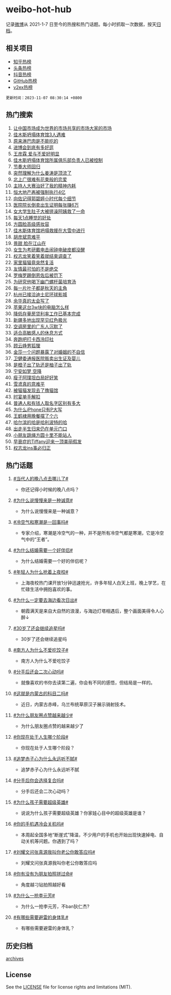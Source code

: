 # weibo-hot-hub

记录[微博](https://www.weibo.com)从 2021-1-7 日至今的热搜和热门话题。每小时抓取一次数据，按天[归档](archives)。

## 相关项目

- [知乎热榜](https://github.com/lonnyzhang423/zhihu-hot-hub)
- [头条热榜](https://github.com/lonnyzhang423/toutiao-hot-hub)
- [抖音热榜](https://github.com/lonnyzhang423/douyin-hot-hub)
- [GitHub热榜](https://github.com/lonnyzhang423/github-hot-hub)
- [v2ex热榜](https://github.com/lonnyzhang423/v2ex-hot-hub)


`更新时间：2023-11-07 08:30:14 +0800`

## 热门搜索

1. [让中国市场成为世界的市场共享的市场大家的市场](https://m.weibo.cn/search?containerid=100103type%3D1%26t%3D10%26q%3D%23%E8%AE%A9%E4%B8%AD%E5%9B%BD%E5%B8%82%E5%9C%BA%E6%88%90%E4%B8%BA%E4%B8%96%E7%95%8C%E7%9A%84%E5%B8%82%E5%9C%BA%E5%85%B1%E4%BA%AB%E7%9A%84%E5%B8%82%E5%9C%BA%E5%A4%A7%E5%AE%B6%E7%9A%84%E5%B8%82%E5%9C%BA%23&stream_entry_id=51&isnewpage=1&extparam=seat%3D1%26pos%3D0%26q%3D%2523%25E8%25AE%25A9%25E4%25B8%25AD%25E5%259B%25BD%25E5%25B8%2582%25E5%259C%25BA%25E6%2588%2590%25E4%25B8%25BA%25E4%25B8%2596%25E7%2595%258C%25E7%259A%2584%25E5%25B8%2582%25E5%259C%25BA%25E5%2585%25B1%25E4%25BA%25AB%25E7%259A%2584%25E5%25B8%2582%25E5%259C%25BA%25E5%25A4%25A7%25E5%25AE%25B6%25E7%259A%2584%25E5%25B8%2582%25E5%259C%25BA%2523%26dgr%3D0%26cate%3D10103%26c_type%3D51%26stream_entry_id%3D51%26filter_type%3Drealtimehot%26display_time%3D1699317013%26pre_seqid%3D16993170131030711631)
1. [佳木斯坍塌体育馆3人遇难](https://m.weibo.cn/search?containerid=100103type%3D1%26t%3D10%26q%3D%23%E4%BD%B3%E6%9C%A8%E6%96%AF%E5%9D%8D%E5%A1%8C%E4%BD%93%E8%82%B2%E9%A6%863%E4%BA%BA%E9%81%87%E9%9A%BE%23&stream_entry_id=31&isnewpage=1&extparam=seat%3D1%26pos%3D0%26lcate%3D5001%26realpos%3D1%26flag%3D1%26c_type%3D31%26q%3D%2523%25E4%25BD%25B3%25E6%259C%25A8%25E6%2596%25AF%25E5%259D%258D%25E5%25A1%258C%25E4%25BD%2593%25E8%2582%25B2%25E9%25A6%25863%25E4%25BA%25BA%25E9%2581%2587%25E9%259A%25BE%2523%26dgr%3D0%26filter_type%3Drealtimehot%26cate%3D5001%26stream_entry_id%3D31%26band_rank%3D1%26display_time%3D1699317013%26pre_seqid%3D16993170131030711631)
1. [原来淋巴肉是不能吃的](https://m.weibo.cn/search?containerid=100103type%3D1%26t%3D10%26q%3D%23%E5%8E%9F%E6%9D%A5%E6%B7%8B%E5%B7%B4%E8%82%89%E6%98%AF%E4%B8%8D%E8%83%BD%E5%90%83%E7%9A%84%23&stream_entry_id=31&isnewpage=1&extparam=seat%3D1%26pos%3D1%26lcate%3D5001%26realpos%3D2%26flag%3D1%26c_type%3D31%26q%3D%2523%25E5%258E%259F%25E6%259D%25A5%25E6%25B7%258B%25E5%25B7%25B4%25E8%2582%2589%25E6%2598%25AF%25E4%25B8%258D%25E8%2583%25BD%25E5%2590%2583%25E7%259A%2584%2523%26dgr%3D0%26filter_type%3Drealtimehot%26cate%3D5001%26stream_entry_id%3D31%26band_rank%3D2%26display_time%3D1699317013%26pre_seqid%3D16993170131030711631)
1. [进博会到底有多好逛](https://m.weibo.cn/search?containerid=100103type%3D1%26t%3D10%26q%3D%23%E8%BF%9B%E5%8D%9A%E4%BC%9A%E5%88%B0%E5%BA%95%E6%9C%89%E5%A4%9A%E5%A5%BD%E9%80%9B%23&stream_entry_id=31&isnewpage=1&extparam=seat%3D1%26pos%3D2%26lcate%3D5001%26realpos%3D3%26flag%3D0%26c_type%3D31%26q%3D%2523%25E8%25BF%259B%25E5%258D%259A%25E4%25BC%259A%25E5%2588%25B0%25E5%25BA%2595%25E6%259C%2589%25E5%25A4%259A%25E5%25A5%25BD%25E9%2580%259B%2523%26dgr%3D0%26filter_type%3Drealtimehot%26cate%3D5001%26stream_entry_id%3D31%26band_rank%3D3%26display_time%3D1699317013%26pre_seqid%3D16993170131030711631)
1. [王彦霖 爱与不爱好明显](https://m.weibo.cn/search?containerid=100103type%3D1%26t%3D10%26q%3D%E7%8E%8B%E5%BD%A6%E9%9C%96+%E7%88%B1%E4%B8%8E%E4%B8%8D%E7%88%B1%E5%A5%BD%E6%98%8E%E6%98%BE&stream_entry_id=31&isnewpage=1&extparam=seat%3D1%26pos%3D3%26lcate%3D5001%26realpos%3D4%26flag%3D1%26c_type%3D31%26q%3D%25E7%258E%258B%25E5%25BD%25A6%25E9%259C%2596%2520%25E7%2588%25B1%25E4%25B8%258E%25E4%25B8%258D%25E7%2588%25B1%25E5%25A5%25BD%25E6%2598%258E%25E6%2598%25BE%26dgr%3D0%26filter_type%3Drealtimehot%26cate%3D5001%26stream_entry_id%3D31%26band_rank%3D4%26display_time%3D1699317013%26pre_seqid%3D16993170131030711631)
1. [佳木斯坍塌体育馆所属俱乐部负责人已被控制](https://m.weibo.cn/search?containerid=100103type%3D1%26t%3D10%26q%3D%23%E4%BD%B3%E6%9C%A8%E6%96%AF%E5%9D%8D%E5%A1%8C%E4%BD%93%E8%82%B2%E9%A6%86%E6%89%80%E5%B1%9E%E4%BF%B1%E4%B9%90%E9%83%A8%E8%B4%9F%E8%B4%A3%E4%BA%BA%E5%B7%B2%E8%A2%AB%E6%8E%A7%E5%88%B6%23&stream_entry_id=31&isnewpage=1&extparam=seat%3D1%26pos%3D4%26lcate%3D5001%26realpos%3D5%26flag%3D1%26c_type%3D31%26q%3D%2523%25E4%25BD%25B3%25E6%259C%25A8%25E6%2596%25AF%25E5%259D%258D%25E5%25A1%258C%25E4%25BD%2593%25E8%2582%25B2%25E9%25A6%2586%25E6%2589%2580%25E5%25B1%259E%25E4%25BF%25B1%25E4%25B9%2590%25E9%2583%25A8%25E8%25B4%259F%25E8%25B4%25A3%25E4%25BA%25BA%25E5%25B7%25B2%25E8%25A2%25AB%25E6%258E%25A7%25E5%2588%25B6%2523%26dgr%3D0%26filter_type%3Drealtimehot%26cate%3D5001%26stream_entry_id%3D31%26band_rank%3D5%26display_time%3D1699317013%26pre_seqid%3D16993170131030711631)
1. [节奏大师回归](https://m.weibo.cn/search?containerid=100103type%3D1%26t%3D10%26q%3D%E8%8A%82%E5%A5%8F%E5%A4%A7%E5%B8%88%E5%9B%9E%E5%BD%92&stream_entry_id=31&isnewpage=1&extparam=seat%3D1%26pos%3D5%26lcate%3D5001%26realpos%3D6%26flag%3D1%26c_type%3D31%26q%3D%25E8%258A%2582%25E5%25A5%258F%25E5%25A4%25A7%25E5%25B8%2588%25E5%259B%259E%25E5%25BD%2592%26dgr%3D0%26filter_type%3Drealtimehot%26cate%3D5001%26stream_entry_id%3D31%26band_rank%3D6%26display_time%3D1699317013%26pre_seqid%3D16993170131030711631)
1. [突然理解为什么姜涛是顶流了](https://m.weibo.cn/search?containerid=100103type%3D1%26t%3D10%26q%3D%23%E7%AA%81%E7%84%B6%E7%90%86%E8%A7%A3%E4%B8%BA%E4%BB%80%E4%B9%88%E5%A7%9C%E6%B6%9B%E6%98%AF%E9%A1%B6%E6%B5%81%E4%BA%86%23&stream_entry_id=31&isnewpage=1&extparam=seat%3D1%26pos%3D6%26lcate%3D5001%26realpos%3D7%26flag%3D0%26c_type%3D31%26q%3D%2523%25E7%25AA%2581%25E7%2584%25B6%25E7%2590%2586%25E8%25A7%25A3%25E4%25B8%25BA%25E4%25BB%2580%25E4%25B9%2588%25E5%25A7%259C%25E6%25B6%259B%25E6%2598%25AF%25E9%25A1%25B6%25E6%25B5%2581%25E4%25BA%2586%2523%26dgr%3D0%26filter_type%3Drealtimehot%26cate%3D5001%26stream_entry_id%3D31%26band_rank%3D7%26display_time%3D1699317013%26pre_seqid%3D16993170131030711631)
1. [北上广很难有花束般的恋爱](https://m.weibo.cn/search?containerid=100103type%3D1%26t%3D10%26q%3D%E5%8C%97%E4%B8%8A%E5%B9%BF%E5%BE%88%E9%9A%BE%E6%9C%89%E8%8A%B1%E6%9D%9F%E8%88%AC%E7%9A%84%E6%81%8B%E7%88%B1&stream_entry_id=31&isnewpage=1&extparam=seat%3D1%26pos%3D7%26lcate%3D5001%26realpos%3D8%26flag%3D0%26c_type%3D31%26q%3D%25E5%258C%2597%25E4%25B8%258A%25E5%25B9%25BF%25E5%25BE%2588%25E9%259A%25BE%25E6%259C%2589%25E8%258A%25B1%25E6%259D%259F%25E8%2588%25AC%25E7%259A%2584%25E6%2581%258B%25E7%2588%25B1%26dgr%3D0%26filter_type%3Drealtimehot%26cate%3D5001%26stream_entry_id%3D31%26band_rank%3D8%26display_time%3D1699317013%26pre_seqid%3D16993170131030711631)
1. [主持人大赛治好了我的精神内耗](https://m.weibo.cn/search?containerid=100103type%3D1%26t%3D10%26q%3D%E4%B8%BB%E6%8C%81%E4%BA%BA%E5%A4%A7%E8%B5%9B%E6%B2%BB%E5%A5%BD%E4%BA%86%E6%88%91%E7%9A%84%E7%B2%BE%E7%A5%9E%E5%86%85%E8%80%97&stream_entry_id=31&isnewpage=1&extparam=seat%3D1%26pos%3D8%26lcate%3D5001%26realpos%3D9%26flag%3D0%26c_type%3D31%26q%3D%25E4%25B8%25BB%25E6%258C%2581%25E4%25BA%25BA%25E5%25A4%25A7%25E8%25B5%259B%25E6%25B2%25BB%25E5%25A5%25BD%25E4%25BA%2586%25E6%2588%2591%25E7%259A%2584%25E7%25B2%25BE%25E7%25A5%259E%25E5%2586%2585%25E8%2580%2597%26dgr%3D0%26filter_type%3Drealtimehot%26cate%3D5001%26stream_entry_id%3D31%26band_rank%3D9%26display_time%3D1699317013%26pre_seqid%3D16993170131030711631)
1. [恒大地产再被强制执行4亿](https://m.weibo.cn/search?containerid=100103type%3D1%26t%3D10%26q%3D%23%E6%81%92%E5%A4%A7%E5%9C%B0%E4%BA%A7%E5%86%8D%E8%A2%AB%E5%BC%BA%E5%88%B6%E6%89%A7%E8%A1%8C4%E4%BA%BF%23&stream_entry_id=31&isnewpage=1&extparam=seat%3D1%26pos%3D9%26lcate%3D5001%26realpos%3D10%26flag%3D1%26c_type%3D31%26q%3D%2523%25E6%2581%2592%25E5%25A4%25A7%25E5%259C%25B0%25E4%25BA%25A7%25E5%2586%258D%25E8%25A2%25AB%25E5%25BC%25BA%25E5%2588%25B6%25E6%2589%25A7%25E8%25A1%258C4%25E4%25BA%25BF%2523%26dgr%3D0%26filter_type%3Drealtimehot%26cate%3D5001%26stream_entry_id%3D31%26band_rank%3D10%26display_time%3D1699317013%26pre_seqid%3D16993170131030711631)
1. [向佐记得郭碧婷小时代每个细节](https://m.weibo.cn/search?containerid=100103type%3D1%26t%3D10%26q%3D%23%E5%90%91%E4%BD%90%E8%AE%B0%E5%BE%97%E9%83%AD%E7%A2%A7%E5%A9%B7%E5%B0%8F%E6%97%B6%E4%BB%A3%E6%AF%8F%E4%B8%AA%E7%BB%86%E8%8A%82%23&stream_entry_id=31&isnewpage=1&extparam=seat%3D1%26pos%3D10%26lcate%3D5001%26realpos%3D11%26flag%3D1%26c_type%3D31%26q%3D%2523%25E5%2590%2591%25E4%25BD%2590%25E8%25AE%25B0%25E5%25BE%2597%25E9%2583%25AD%25E7%25A2%25A7%25E5%25A9%25B7%25E5%25B0%258F%25E6%2597%25B6%25E4%25BB%25A3%25E6%25AF%258F%25E4%25B8%25AA%25E7%25BB%2586%25E8%258A%2582%2523%26dgr%3D0%26filter_type%3Drealtimehot%26cate%3D5001%26stream_entry_id%3D31%26band_rank%3D11%26display_time%3D1699317013%26pre_seqid%3D16993170131030711631)
1. [医院院长倒卖出生证明每张赚6万](https://m.weibo.cn/search?containerid=100103type%3D1%26t%3D10%26q%3D%23%E5%8C%BB%E9%99%A2%E9%99%A2%E9%95%BF%E5%80%92%E5%8D%96%E5%87%BA%E7%94%9F%E8%AF%81%E6%98%8E%E6%AF%8F%E5%BC%A0%E8%B5%9A6%E4%B8%87%23&stream_entry_id=31&isnewpage=1&extparam=seat%3D1%26pos%3D11%26lcate%3D5001%26realpos%3D12%26flag%3D0%26c_type%3D31%26q%3D%2523%25E5%258C%25BB%25E9%2599%25A2%25E9%2599%25A2%25E9%2595%25BF%25E5%2580%2592%25E5%258D%2596%25E5%2587%25BA%25E7%2594%259F%25E8%25AF%2581%25E6%2598%258E%25E6%25AF%258F%25E5%25BC%25A0%25E8%25B5%259A6%25E4%25B8%2587%2523%26dgr%3D0%26filter_type%3Drealtimehot%26cate%3D5001%26stream_entry_id%3D31%26band_rank%3D12%26display_time%3D1699317013%26pre_seqid%3D16993170131030711631)
1. [女大学生肚子大被搓澡阿姨救了一命](https://m.weibo.cn/search?containerid=100103type%3D1%26t%3D10%26q%3D%23%E5%A5%B3%E5%A4%A7%E5%AD%A6%E7%94%9F%E8%82%9A%E5%AD%90%E5%A4%A7%E8%A2%AB%E6%90%93%E6%BE%A1%E9%98%BF%E5%A7%A8%E6%95%91%E4%BA%86%E4%B8%80%E5%91%BD%23&stream_entry_id=31&isnewpage=1&extparam=seat%3D1%26pos%3D12%26lcate%3D5001%26realpos%3D13%26flag%3D32768%26c_type%3D31%26q%3D%2523%25E5%25A5%25B3%25E5%25A4%25A7%25E5%25AD%25A6%25E7%2594%259F%25E8%2582%259A%25E5%25AD%2590%25E5%25A4%25A7%25E8%25A2%25AB%25E6%2590%2593%25E6%25BE%25A1%25E9%2598%25BF%25E5%25A7%25A8%25E6%2595%2591%25E4%25BA%2586%25E4%25B8%2580%25E5%2591%25BD%2523%26dgr%3D0%26filter_type%3Drealtimehot%26cate%3D5001%26stream_entry_id%3D31%26band_rank%3D13%26display_time%3D1699317013%26pre_seqid%3D16993170131030711631)
1. [每天1点睡觉的好处](https://m.weibo.cn/search?containerid=100103type%3D1%26t%3D10%26q%3D%23%E6%AF%8F%E5%A4%A91%E7%82%B9%E7%9D%A1%E8%A7%89%E7%9A%84%E5%A5%BD%E5%A4%84%23&stream_entry_id=31&isnewpage=1&extparam=seat%3D1%26pos%3D13%26lcate%3D5001%26realpos%3D14%26flag%3D0%26c_type%3D31%26q%3D%2523%25E6%25AF%258F%25E5%25A4%25A91%25E7%2582%25B9%25E7%259D%25A1%25E8%25A7%2589%25E7%259A%2584%25E5%25A5%25BD%25E5%25A4%2584%2523%26dgr%3D0%26filter_type%3Drealtimehot%26cate%3D5001%26stream_entry_id%3D31%26band_rank%3D14%26display_time%3D1699317013%26pre_seqid%3D16993170131030711631)
1. [方圆脸高级感妆容](https://m.weibo.cn/search?containerid=100103type%3D1%26t%3D10%26q%3D%E6%96%B9%E5%9C%86%E8%84%B8%E9%AB%98%E7%BA%A7%E6%84%9F%E5%A6%86%E5%AE%B9&stream_entry_id=31&isnewpage=1&extparam=seat%3D1%26pos%3D14%26lcate%3D5001%26realpos%3D15%26flag%3D1%26c_type%3D31%26q%3D%25E6%2596%25B9%25E5%259C%2586%25E8%2584%25B8%25E9%25AB%2598%25E7%25BA%25A7%25E6%2584%259F%25E5%25A6%2586%25E5%25AE%25B9%26dgr%3D0%26filter_type%3Drealtimehot%26cate%3D5001%26stream_entry_id%3D31%26band_rank%3D15%26display_time%3D1699317013%26pre_seqid%3D16993170131030711631)
1. [佳木斯体育馆坍塌救援在大雪中进行](https://m.weibo.cn/search?containerid=100103type%3D1%26t%3D10%26q%3D%23%E4%BD%B3%E6%9C%A8%E6%96%AF%E4%BD%93%E8%82%B2%E9%A6%86%E5%9D%8D%E5%A1%8C%E6%95%91%E6%8F%B4%E5%9C%A8%E5%A4%A7%E9%9B%AA%E4%B8%AD%E8%BF%9B%E8%A1%8C%23&stream_entry_id=31&isnewpage=1&extparam=seat%3D1%26pos%3D15%26lcate%3D5001%26realpos%3D16%26flag%3D1%26c_type%3D31%26q%3D%2523%25E4%25BD%25B3%25E6%259C%25A8%25E6%2596%25AF%25E4%25BD%2593%25E8%2582%25B2%25E9%25A6%2586%25E5%259D%258D%25E5%25A1%258C%25E6%2595%2591%25E6%258F%25B4%25E5%259C%25A8%25E5%25A4%25A7%25E9%259B%25AA%25E4%25B8%25AD%25E8%25BF%259B%25E8%25A1%258C%2523%26dgr%3D0%26filter_type%3Drealtimehot%26cate%3D5001%26stream_entry_id%3D31%26band_rank%3D16%26display_time%3D1699317013%26pre_seqid%3D16993170131030711631)
1. [胡彦斌意难平](https://m.weibo.cn/search?containerid=100103type%3D1%26t%3D10%26q%3D%23%E8%83%A1%E5%BD%A6%E6%96%8C%E6%84%8F%E9%9A%BE%E5%B9%B3%23&stream_entry_id=31&isnewpage=1&extparam=seat%3D1%26pos%3D16%26lcate%3D5001%26realpos%3D17%26flag%3D1%26c_type%3D31%26q%3D%2523%25E8%2583%25A1%25E5%25BD%25A6%25E6%2596%258C%25E6%2584%258F%25E9%259A%25BE%25E5%25B9%25B3%2523%26dgr%3D0%26filter_type%3Drealtimehot%26cate%3D5001%26stream_entry_id%3D31%26band_rank%3D17%26display_time%3D1699317013%26pre_seqid%3D16993170131030711631)
1. [景甜 脸在江山在](https://m.weibo.cn/search?containerid=100103type%3D1%26t%3D10%26q%3D%E6%99%AF%E7%94%9C+%E8%84%B8%E5%9C%A8%E6%B1%9F%E5%B1%B1%E5%9C%A8&stream_entry_id=31&isnewpage=1&extparam=seat%3D1%26pos%3D17%26lcate%3D5001%26realpos%3D18%26flag%3D0%26c_type%3D31%26q%3D%25E6%2599%25AF%25E7%2594%259C%2520%25E8%2584%25B8%25E5%259C%25A8%25E6%25B1%259F%25E5%25B1%25B1%25E5%259C%25A8%26dgr%3D0%26filter_type%3Drealtimehot%26cate%3D5001%26stream_entry_id%3D31%26band_rank%3D18%26display_time%3D1699317013%26pre_seqid%3D16993170131030711631)
1. [女生为考研戴电击闹钟电破皮都没醒](https://m.weibo.cn/search?containerid=100103type%3D1%26t%3D10%26q%3D%23%E5%A5%B3%E7%94%9F%E4%B8%BA%E8%80%83%E7%A0%94%E6%88%B4%E7%94%B5%E5%87%BB%E9%97%B9%E9%92%9F%E7%94%B5%E7%A0%B4%E7%9A%AE%E9%83%BD%E6%B2%A1%E9%86%92%23&stream_entry_id=31&isnewpage=1&extparam=seat%3D1%26pos%3D18%26lcate%3D5001%26realpos%3D19%26flag%3D0%26c_type%3D31%26q%3D%2523%25E5%25A5%25B3%25E7%2594%259F%25E4%25B8%25BA%25E8%2580%2583%25E7%25A0%2594%25E6%2588%25B4%25E7%2594%25B5%25E5%2587%25BB%25E9%2597%25B9%25E9%2592%259F%25E7%2594%25B5%25E7%25A0%25B4%25E7%259A%25AE%25E9%2583%25BD%25E6%25B2%25A1%25E9%2586%2592%2523%26dgr%3D0%26filter_type%3Drealtimehot%26cate%3D5001%26stream_entry_id%3D31%26band_rank%3D19%26display_time%3D1699317013%26pre_seqid%3D16993170131030711631)
1. [权志龙笑着笑着就结束调查了](https://m.weibo.cn/search?containerid=100103type%3D1%26t%3D10%26q%3D%23%E6%9D%83%E5%BF%97%E9%BE%99%E7%AC%91%E7%9D%80%E7%AC%91%E7%9D%80%E5%B0%B1%E7%BB%93%E6%9D%9F%E8%B0%83%E6%9F%A5%E4%BA%86%23&stream_entry_id=31&isnewpage=1&extparam=seat%3D1%26pos%3D19%26lcate%3D5001%26realpos%3D20%26flag%3D0%26c_type%3D31%26q%3D%2523%25E6%259D%2583%25E5%25BF%2597%25E9%25BE%2599%25E7%25AC%2591%25E7%259D%2580%25E7%25AC%2591%25E7%259D%2580%25E5%25B0%25B1%25E7%25BB%2593%25E6%259D%259F%25E8%25B0%2583%25E6%259F%25A5%25E4%25BA%2586%2523%26dgr%3D0%26filter_type%3Drealtimehot%26cate%3D5001%26stream_entry_id%3D31%26band_rank%3D20%26display_time%3D1699317013%26pre_seqid%3D16993170131030711631)
1. [家里猫猫竟突然复活](https://m.weibo.cn/search?containerid=100103type%3D1%26t%3D10%26q%3D%E5%AE%B6%E9%87%8C%E7%8C%AB%E7%8C%AB%E7%AB%9F%E7%AA%81%E7%84%B6%E5%A4%8D%E6%B4%BB&stream_entry_id=31&isnewpage=1&extparam=seat%3D1%26pos%3D20%26lcate%3D5001%26realpos%3D21%26flag%3D1%26c_type%3D31%26q%3D%25E5%25AE%25B6%25E9%2587%258C%25E7%258C%25AB%25E7%258C%25AB%25E7%25AB%259F%25E7%25AA%2581%25E7%2584%25B6%25E5%25A4%258D%25E6%25B4%25BB%26dgr%3D0%26filter_type%3Drealtimehot%26cate%3D5001%26stream_entry_id%3D31%26band_rank%3D21%26display_time%3D1699317013%26pre_seqid%3D16993170131030711631)
1. [友情最可怕的不是绝交](https://m.weibo.cn/search?containerid=100103type%3D1%26t%3D10%26q%3D%E5%8F%8B%E6%83%85%E6%9C%80%E5%8F%AF%E6%80%95%E7%9A%84%E4%B8%8D%E6%98%AF%E7%BB%9D%E4%BA%A4&stream_entry_id=31&isnewpage=1&extparam=seat%3D1%26pos%3D21%26lcate%3D5001%26realpos%3D22%26flag%3D1%26c_type%3D31%26q%3D%25E5%258F%258B%25E6%2583%2585%25E6%259C%2580%25E5%258F%25AF%25E6%2580%2595%25E7%259A%2584%25E4%25B8%258D%25E6%2598%25AF%25E7%25BB%259D%25E4%25BA%25A4%26dgr%3D0%26filter_type%3Drealtimehot%26cate%3D5001%26stream_entry_id%3D31%26band_rank%3D22%26display_time%3D1699317013%26pre_seqid%3D16993170131030711631)
1. [罗梅罗踢倒恩佐后被罚下](https://m.weibo.cn/search?containerid=100103type%3D1%26t%3D10%26q%3D%23%E7%BD%97%E6%A2%85%E7%BD%97%E8%B8%A2%E5%80%92%E6%81%A9%E4%BD%90%E5%90%8E%E8%A2%AB%E7%BD%9A%E4%B8%8B%23&stream_entry_id=31&isnewpage=1&extparam=seat%3D1%26pos%3D22%26lcate%3D5001%26realpos%3D23%26flag%3D1%26c_type%3D31%26q%3D%2523%25E7%25BD%2597%25E6%25A2%2585%25E7%25BD%2597%25E8%25B8%25A2%25E5%2580%2592%25E6%2581%25A9%25E4%25BD%2590%25E5%2590%258E%25E8%25A2%25AB%25E7%25BD%259A%25E4%25B8%258B%2523%26dgr%3D0%26filter_type%3Drealtimehot%26cate%3D5001%26stream_entry_id%3D31%26band_rank%3D23%26display_time%3D1699317013%26pre_seqid%3D16993170131030711631)
1. [为研究他喝下幽门螺杆菌培育汤](https://m.weibo.cn/search?containerid=100103type%3D1%26t%3D10%26q%3D%23%E4%B8%BA%E7%A0%94%E7%A9%B6%E4%BB%96%E5%96%9D%E4%B8%8B%E5%B9%BD%E9%97%A8%E8%9E%BA%E6%9D%86%E8%8F%8C%E5%9F%B9%E8%82%B2%E6%B1%A4%23&stream_entry_id=31&isnewpage=1&extparam=seat%3D1%26pos%3D23%26lcate%3D5001%26realpos%3D24%26flag%3D1%26c_type%3D31%26q%3D%2523%25E4%25B8%25BA%25E7%25A0%2594%25E7%25A9%25B6%25E4%25BB%2596%25E5%2596%259D%25E4%25B8%258B%25E5%25B9%25BD%25E9%2597%25A8%25E8%259E%25BA%25E6%259D%2586%25E8%258F%258C%25E5%259F%25B9%25E8%2582%25B2%25E6%25B1%25A4%2523%26dgr%3D0%26filter_type%3Drealtimehot%26cate%3D5001%26stream_entry_id%3D31%26band_rank%3D24%26display_time%3D1699317013%26pre_seqid%3D16993170131030711631)
1. [每一片叶子都是秋天的主角](https://m.weibo.cn/search?containerid=100103type%3D1%26t%3D10%26q%3D%23%E6%AF%8F%E4%B8%80%E7%89%87%E5%8F%B6%E5%AD%90%E9%83%BD%E6%98%AF%E7%A7%8B%E5%A4%A9%E7%9A%84%E4%B8%BB%E8%A7%92%23&stream_entry_id=31&isnewpage=1&extparam=seat%3D1%26pos%3D24%26lcate%3D5001%26realpos%3D25%26flag%3D1%26c_type%3D31%26q%3D%2523%25E6%25AF%258F%25E4%25B8%2580%25E7%2589%2587%25E5%258F%25B6%25E5%25AD%2590%25E9%2583%25BD%25E6%2598%25AF%25E7%25A7%258B%25E5%25A4%25A9%25E7%259A%2584%25E4%25B8%25BB%25E8%25A7%2592%2523%26dgr%3D0%26filter_type%3Drealtimehot%26cate%3D5001%26stream_entry_id%3D31%26band_rank%3D25%26display_time%3D1699317013%26pre_seqid%3D16993170131030711631)
1. [杭州已接洽迪士尼环球影城](https://m.weibo.cn/search?containerid=100103type%3D1%26t%3D10%26q%3D%23%E6%9D%AD%E5%B7%9E%E5%B7%B2%E6%8E%A5%E6%B4%BD%E8%BF%AA%E5%A3%AB%E5%B0%BC%E7%8E%AF%E7%90%83%E5%BD%B1%E5%9F%8E%23&stream_entry_id=31&isnewpage=1&extparam=seat%3D1%26pos%3D25%26lcate%3D5001%26realpos%3D26%26flag%3D0%26c_type%3D31%26q%3D%2523%25E6%259D%25AD%25E5%25B7%259E%25E5%25B7%25B2%25E6%258E%25A5%25E6%25B4%25BD%25E8%25BF%25AA%25E5%25A3%25AB%25E5%25B0%25BC%25E7%258E%25AF%25E7%2590%2583%25E5%25BD%25B1%25E5%259F%258E%2523%26dgr%3D0%26filter_type%3Drealtimehot%26cate%3D5001%26stream_entry_id%3D31%26band_rank%3D26%26display_time%3D1699317013%26pre_seqid%3D16993170131030711631)
1. [余华真的太会写了](https://m.weibo.cn/search?containerid=100103type%3D1%26t%3D10%26q%3D%E4%BD%99%E5%8D%8E%E7%9C%9F%E7%9A%84%E5%A4%AA%E4%BC%9A%E5%86%99%E4%BA%86&stream_entry_id=31&isnewpage=1&extparam=seat%3D1%26pos%3D26%26lcate%3D5001%26realpos%3D27%26flag%3D1%26c_type%3D31%26q%3D%25E4%25BD%2599%25E5%258D%258E%25E7%259C%259F%25E7%259A%2584%25E5%25A4%25AA%25E4%25BC%259A%25E5%2586%2599%25E4%25BA%2586%26dgr%3D0%26filter_type%3Drealtimehot%26cate%3D5001%26stream_entry_id%3D31%26band_rank%3D27%26display_time%3D1699317013%26pre_seqid%3D16993170131030711631)
1. [苹果这台3w块的电脑怎么样](https://m.weibo.cn/search?containerid=100103type%3D1%26t%3D10%26q%3D%E8%8B%B9%E6%9E%9C%E8%BF%99%E5%8F%B03w%E5%9D%97%E7%9A%84%E7%94%B5%E8%84%91%E6%80%8E%E4%B9%88%E6%A0%B7&stream_entry_id=31&isnewpage=1&extparam=seat%3D1%26pos%3D27%26lcate%3D5001%26realpos%3D28%26flag%3D0%26c_type%3D31%26q%3D%25E8%258B%25B9%25E6%259E%259C%25E8%25BF%2599%25E5%258F%25B03w%25E5%259D%2597%25E7%259A%2584%25E7%2594%25B5%25E8%2584%2591%25E6%2580%258E%25E4%25B9%2588%25E6%25A0%25B7%26dgr%3D0%26filter_type%3Drealtimehot%26cate%3D5001%26stream_entry_id%3D31%26band_rank%3D28%26display_time%3D1699317013%26pre_seqid%3D16993170131030711631)
1. [降低存量房贷利率工作已基本完成](https://m.weibo.cn/search?containerid=100103type%3D1%26t%3D10%26q%3D%23%E9%99%8D%E4%BD%8E%E5%AD%98%E9%87%8F%E6%88%BF%E8%B4%B7%E5%88%A9%E7%8E%87%E5%B7%A5%E4%BD%9C%E5%B7%B2%E5%9F%BA%E6%9C%AC%E5%AE%8C%E6%88%90%23&stream_entry_id=31&isnewpage=1&extparam=seat%3D1%26pos%3D28%26lcate%3D5001%26realpos%3D29%26flag%3D1%26c_type%3D31%26q%3D%2523%25E9%2599%258D%25E4%25BD%258E%25E5%25AD%2598%25E9%2587%258F%25E6%2588%25BF%25E8%25B4%25B7%25E5%2588%25A9%25E7%258E%2587%25E5%25B7%25A5%25E4%25BD%259C%25E5%25B7%25B2%25E5%259F%25BA%25E6%259C%25AC%25E5%25AE%258C%25E6%2588%2590%2523%26dgr%3D0%26filter_type%3Drealtimehot%26cate%3D5001%26stream_entry_id%3D31%26band_rank%3D29%26display_time%3D1699317013%26pre_seqid%3D16993170131030711631)
1. [新疆多地出现罕见红色极光](https://m.weibo.cn/search?containerid=100103type%3D1%26t%3D10%26q%3D%23%E6%96%B0%E7%96%86%E5%A4%9A%E5%9C%B0%E5%87%BA%E7%8E%B0%E7%BD%95%E8%A7%81%E7%BA%A2%E8%89%B2%E6%9E%81%E5%85%89%23&stream_entry_id=31&isnewpage=1&extparam=seat%3D1%26pos%3D29%26lcate%3D5001%26realpos%3D30%26flag%3D0%26c_type%3D31%26q%3D%2523%25E6%2596%25B0%25E7%2596%2586%25E5%25A4%259A%25E5%259C%25B0%25E5%2587%25BA%25E7%258E%25B0%25E7%25BD%2595%25E8%25A7%2581%25E7%25BA%25A2%25E8%2589%25B2%25E6%259E%2581%25E5%2585%2589%2523%26dgr%3D0%26filter_type%3Drealtimehot%26cate%3D5001%26stream_entry_id%3D31%26band_rank%3D30%26display_time%3D1699317013%26pre_seqid%3D16993170131030711631)
1. [空调房里的广东人沉默了](https://m.weibo.cn/search?containerid=100103type%3D1%26t%3D10%26q%3D%23%E7%A9%BA%E8%B0%83%E6%88%BF%E9%87%8C%E7%9A%84%E5%B9%BF%E4%B8%9C%E4%BA%BA%E6%B2%89%E9%BB%98%E4%BA%86%23&stream_entry_id=31&isnewpage=1&extparam=seat%3D1%26pos%3D30%26lcate%3D5001%26realpos%3D31%26flag%3D0%26c_type%3D31%26q%3D%2523%25E7%25A9%25BA%25E8%25B0%2583%25E6%2588%25BF%25E9%2587%258C%25E7%259A%2584%25E5%25B9%25BF%25E4%25B8%259C%25E4%25BA%25BA%25E6%25B2%2589%25E9%25BB%2598%25E4%25BA%2586%2523%26dgr%3D0%26filter_type%3Drealtimehot%26cate%3D5001%26stream_entry_id%3D31%26band_rank%3D31%26display_time%3D1699317013%26pre_seqid%3D16993170131030711631)
1. [适合高敏感人的休息方式](https://m.weibo.cn/search?containerid=100103type%3D1%26t%3D10%26q%3D%E9%80%82%E5%90%88%E9%AB%98%E6%95%8F%E6%84%9F%E4%BA%BA%E7%9A%84%E4%BC%91%E6%81%AF%E6%96%B9%E5%BC%8F&stream_entry_id=31&isnewpage=1&extparam=seat%3D1%26pos%3D31%26lcate%3D5001%26realpos%3D32%26flag%3D1%26c_type%3D31%26q%3D%25E9%2580%2582%25E5%2590%2588%25E9%25AB%2598%25E6%2595%258F%25E6%2584%259F%25E4%25BA%25BA%25E7%259A%2584%25E4%25BC%2591%25E6%2581%25AF%25E6%2596%25B9%25E5%25BC%258F%26dgr%3D0%26filter_type%3Drealtimehot%26cate%3D5001%26stream_entry_id%3D31%26band_rank%3D32%26display_time%3D1699317013%26pre_seqid%3D16993170131030711631)
1. [奔跑吧打卡西泠印社](https://m.weibo.cn/search?containerid=100103type%3D1%26t%3D10%26q%3D%23%E5%A5%94%E8%B7%91%E5%90%A7%E6%89%93%E5%8D%A1%E8%A5%BF%E6%B3%A0%E5%8D%B0%E7%A4%BE%23&stream_entry_id=31&isnewpage=1&extparam=seat%3D1%26pos%3D32%26lcate%3D5001%26realpos%3D33%26flag%3D1%26c_type%3D31%26q%3D%2523%25E5%25A5%2594%25E8%25B7%2591%25E5%2590%25A7%25E6%2589%2593%25E5%258D%25A1%25E8%25A5%25BF%25E6%25B3%25A0%25E5%258D%25B0%25E7%25A4%25BE%2523%26dgr%3D0%26filter_type%3Drealtimehot%26cate%3D5001%26stream_entry_id%3D31%26band_rank%3D33%26display_time%3D1699317013%26pre_seqid%3D16993170131030711631)
1. [顾云峥男狐狸](https://m.weibo.cn/search?containerid=100103type%3D1%26t%3D10%26q%3D%23%E9%A1%BE%E4%BA%91%E5%B3%A5%E7%94%B7%E7%8B%90%E7%8B%B8%23&stream_entry_id=31&isnewpage=1&extparam=seat%3D1%26pos%3D33%26lcate%3D5001%26realpos%3D34%26flag%3D1%26c_type%3D31%26q%3D%2523%25E9%25A1%25BE%25E4%25BA%2591%25E5%25B3%25A5%25E7%2594%25B7%25E7%258B%2590%25E7%258B%25B8%2523%26dgr%3D0%26filter_type%3Drealtimehot%26cate%3D5001%26stream_entry_id%3D31%26band_rank%3D34%26display_time%3D1699317013%26pre_seqid%3D16993170131030711631)
1. [金莎一个问题暴露了对婚姻的不自信](https://m.weibo.cn/search?containerid=100103type%3D1%26t%3D10%26q%3D%E9%87%91%E8%8E%8E%E4%B8%80%E4%B8%AA%E9%97%AE%E9%A2%98%E6%9A%B4%E9%9C%B2%E4%BA%86%E5%AF%B9%E5%A9%9A%E5%A7%BB%E7%9A%84%E4%B8%8D%E8%87%AA%E4%BF%A1&stream_entry_id=31&isnewpage=1&extparam=seat%3D1%26pos%3D34%26lcate%3D5001%26realpos%3D35%26flag%3D0%26c_type%3D31%26q%3D%25E9%2587%2591%25E8%258E%258E%25E4%25B8%2580%25E4%25B8%25AA%25E9%2597%25AE%25E9%25A2%2598%25E6%259A%25B4%25E9%259C%25B2%25E4%25BA%2586%25E5%25AF%25B9%25E5%25A9%259A%25E5%25A7%25BB%25E7%259A%2584%25E4%25B8%258D%25E8%2587%25AA%25E4%25BF%25A1%26dgr%3D0%26filter_type%3Drealtimehot%26cate%3D5001%26stream_entry_id%3D31%26band_rank%3D35%26display_time%3D1699317013%26pre_seqid%3D16993170131030711631)
1. [卫健委通报医院贩卖出生证及婴儿](https://m.weibo.cn/search?containerid=100103type%3D1%26t%3D10%26q%3D%23%E5%8D%AB%E5%81%A5%E5%A7%94%E9%80%9A%E6%8A%A5%E5%8C%BB%E9%99%A2%E8%B4%A9%E5%8D%96%E5%87%BA%E7%94%9F%E8%AF%81%E5%8F%8A%E5%A9%B4%E5%84%BF%23&stream_entry_id=31&isnewpage=1&extparam=seat%3D1%26pos%3D35%26lcate%3D5001%26realpos%3D36%26flag%3D0%26c_type%3D31%26q%3D%2523%25E5%258D%25AB%25E5%2581%25A5%25E5%25A7%2594%25E9%2580%259A%25E6%258A%25A5%25E5%258C%25BB%25E9%2599%25A2%25E8%25B4%25A9%25E5%258D%2596%25E5%2587%25BA%25E7%2594%259F%25E8%25AF%2581%25E5%258F%258A%25E5%25A9%25B4%25E5%2584%25BF%2523%26dgr%3D0%26filter_type%3Drealtimehot%26cate%3D5001%26stream_entry_id%3D31%26band_rank%3D36%26display_time%3D1699317013%26pre_seqid%3D16993170131030711631)
1. [是橙子出了轨还是柚子出了轨](https://m.weibo.cn/search?containerid=100103type%3D1%26t%3D10%26q%3D%23%E6%98%AF%E6%A9%99%E5%AD%90%E5%87%BA%E4%BA%86%E8%BD%A8%E8%BF%98%E6%98%AF%E6%9F%9A%E5%AD%90%E5%87%BA%E4%BA%86%E8%BD%A8%23&stream_entry_id=31&isnewpage=1&extparam=seat%3D1%26pos%3D36%26lcate%3D5001%26realpos%3D37%26flag%3D0%26c_type%3D31%26q%3D%2523%25E6%2598%25AF%25E6%25A9%2599%25E5%25AD%2590%25E5%2587%25BA%25E4%25BA%2586%25E8%25BD%25A8%25E8%25BF%2598%25E6%2598%25AF%25E6%259F%259A%25E5%25AD%2590%25E5%2587%25BA%25E4%25BA%2586%25E8%25BD%25A8%2523%26dgr%3D0%26filter_type%3Drealtimehot%26cate%3D5001%26stream_entry_id%3D31%26band_rank%3D37%26display_time%3D1699317013%26pre_seqid%3D16993170131030711631)
1. [宁安如梦 空降](https://m.weibo.cn/search?containerid=100103type%3D1%26t%3D10%26q%3D%E5%AE%81%E5%AE%89%E5%A6%82%E6%A2%A6+%E7%A9%BA%E9%99%8D&stream_entry_id=31&isnewpage=1&extparam=seat%3D1%26pos%3D37%26lcate%3D5001%26realpos%3D38%26flag%3D0%26c_type%3D31%26q%3D%25E5%25AE%2581%25E5%25AE%2589%25E5%25A6%2582%25E6%25A2%25A6%2520%25E7%25A9%25BA%25E9%2599%258D%26dgr%3D0%26filter_type%3Drealtimehot%26cate%3D5001%26stream_entry_id%3D31%26band_rank%3D38%26display_time%3D1699317013%26pre_seqid%3D16993170131030711631)
1. [瘦子阿璞坦白局好好笑](https://m.weibo.cn/search?containerid=100103type%3D1%26t%3D10%26q%3D%23%E7%98%A6%E5%AD%90%E9%98%BF%E7%92%9E%E5%9D%A6%E7%99%BD%E5%B1%80%E5%A5%BD%E5%A5%BD%E7%AC%91%23&stream_entry_id=31&isnewpage=1&extparam=seat%3D1%26pos%3D38%26lcate%3D5001%26realpos%3D39%26flag%3D1%26c_type%3D31%26q%3D%2523%25E7%2598%25A6%25E5%25AD%2590%25E9%2598%25BF%25E7%2592%259E%25E5%259D%25A6%25E7%2599%25BD%25E5%25B1%2580%25E5%25A5%25BD%25E5%25A5%25BD%25E7%25AC%2591%2523%26dgr%3D0%26filter_type%3Drealtimehot%26cate%3D5001%26stream_entry_id%3D31%26band_rank%3D39%26display_time%3D1699317013%26pre_seqid%3D16993170131030711631)
1. [雪鸢真的意难平](https://m.weibo.cn/search?containerid=100103type%3D1%26t%3D10%26q%3D%E9%9B%AA%E9%B8%A2%E7%9C%9F%E7%9A%84%E6%84%8F%E9%9A%BE%E5%B9%B3&stream_entry_id=31&isnewpage=1&extparam=seat%3D1%26pos%3D39%26lcate%3D5001%26realpos%3D40%26flag%3D1%26c_type%3D31%26q%3D%25E9%259B%25AA%25E9%25B8%25A2%25E7%259C%259F%25E7%259A%2584%25E6%2584%258F%25E9%259A%25BE%25E5%25B9%25B3%26dgr%3D0%26filter_type%3Drealtimehot%26cate%3D5001%26stream_entry_id%3D31%26band_rank%3D40%26display_time%3D1699317013%26pre_seqid%3D16993170131030711631)
1. [被猫猫发现去了撸猫馆](https://m.weibo.cn/search?containerid=100103type%3D1%26t%3D10%26q%3D%23%E8%A2%AB%E7%8C%AB%E7%8C%AB%E5%8F%91%E7%8E%B0%E5%8E%BB%E4%BA%86%E6%92%B8%E7%8C%AB%E9%A6%86%23&stream_entry_id=31&isnewpage=1&extparam=seat%3D1%26pos%3D40%26lcate%3D5001%26realpos%3D41%26flag%3D0%26c_type%3D31%26q%3D%2523%25E8%25A2%25AB%25E7%258C%25AB%25E7%258C%25AB%25E5%258F%2591%25E7%258E%25B0%25E5%258E%25BB%25E4%25BA%2586%25E6%2592%25B8%25E7%258C%25AB%25E9%25A6%2586%2523%26dgr%3D0%26filter_type%3Drealtimehot%26cate%3D5001%26stream_entry_id%3D31%26band_rank%3D41%26display_time%3D1699317013%26pre_seqid%3D16993170131030711631)
1. [时宴单手解扣](https://m.weibo.cn/search?containerid=100103type%3D1%26t%3D10%26q%3D%23%E6%97%B6%E5%AE%B4%E5%8D%95%E6%89%8B%E8%A7%A3%E6%89%A3%23&stream_entry_id=31&isnewpage=1&extparam=seat%3D1%26pos%3D41%26lcate%3D5001%26realpos%3D42%26flag%3D0%26c_type%3D31%26q%3D%2523%25E6%2597%25B6%25E5%25AE%25B4%25E5%258D%2595%25E6%2589%258B%25E8%25A7%25A3%25E6%2589%25A3%2523%26dgr%3D0%26filter_type%3Drealtimehot%26cate%3D5001%26stream_entry_id%3D31%26band_rank%3D42%26display_time%3D1699317013%26pre_seqid%3D16993170131030711631)
1. [普通人和有钱人取名字区别有多大](https://m.weibo.cn/search?containerid=100103type%3D1%26t%3D10%26q%3D%23%E6%99%AE%E9%80%9A%E4%BA%BA%E5%92%8C%E6%9C%89%E9%92%B1%E4%BA%BA%E5%8F%96%E5%90%8D%E5%AD%97%E5%8C%BA%E5%88%AB%E6%9C%89%E5%A4%9A%E5%A4%A7%23&stream_entry_id=31&isnewpage=1&extparam=seat%3D1%26pos%3D42%26lcate%3D5001%26realpos%3D43%26flag%3D0%26c_type%3D31%26q%3D%2523%25E6%2599%25AE%25E9%2580%259A%25E4%25BA%25BA%25E5%2592%258C%25E6%259C%2589%25E9%2592%25B1%25E4%25BA%25BA%25E5%258F%2596%25E5%2590%258D%25E5%25AD%2597%25E5%258C%25BA%25E5%2588%25AB%25E6%259C%2589%25E5%25A4%259A%25E5%25A4%25A7%2523%26dgr%3D0%26filter_type%3Drealtimehot%26cate%3D5001%26stream_entry_id%3D31%26band_rank%3D43%26display_time%3D1699317013%26pre_seqid%3D16993170131030711631)
1. [为什么iPhone只有P大写](https://m.weibo.cn/search?containerid=100103type%3D1%26t%3D10%26q%3D%E4%B8%BA%E4%BB%80%E4%B9%88iPhone%E5%8F%AA%E6%9C%89P%E5%A4%A7%E5%86%99&stream_entry_id=31&isnewpage=1&extparam=seat%3D1%26pos%3D43%26lcate%3D5001%26realpos%3D44%26flag%3D0%26c_type%3D31%26q%3D%25E4%25B8%25BA%25E4%25BB%2580%25E4%25B9%2588iPhone%25E5%258F%25AA%25E6%259C%2589P%25E5%25A4%25A7%25E5%2586%2599%26dgr%3D0%26filter_type%3Drealtimehot%26cate%3D5001%26stream_entry_id%3D31%26band_rank%3D44%26display_time%3D1699317013%26pre_seqid%3D16993170131030711631)
1. [王鹤棣用晚餐摆了个六](https://m.weibo.cn/search?containerid=100103type%3D1%26t%3D10%26q%3D%23%E7%8E%8B%E9%B9%A4%E6%A3%A3%E7%94%A8%E6%99%9A%E9%A4%90%E6%91%86%E4%BA%86%E4%B8%AA%E5%85%AD%23&stream_entry_id=31&isnewpage=1&extparam=seat%3D1%26pos%3D44%26lcate%3D5001%26realpos%3D45%26flag%3D0%26c_type%3D31%26q%3D%2523%25E7%258E%258B%25E9%25B9%25A4%25E6%25A3%25A3%25E7%2594%25A8%25E6%2599%259A%25E9%25A4%2590%25E6%2591%2586%25E4%25BA%2586%25E4%25B8%25AA%25E5%2585%25AD%2523%26dgr%3D0%26filter_type%3Drealtimehot%26cate%3D5001%26stream_entry_id%3D31%26band_rank%3D45%26display_time%3D1699317013%26pre_seqid%3D16993170131030711631)
1. [哈尔滨的哈是哈利波特的哈](https://m.weibo.cn/search?containerid=100103type%3D1%26t%3D10%26q%3D%23%E5%93%88%E5%B0%94%E6%BB%A8%E7%9A%84%E5%93%88%E6%98%AF%E5%93%88%E5%88%A9%E6%B3%A2%E7%89%B9%E7%9A%84%E5%93%88%23&stream_entry_id=31&isnewpage=1&extparam=seat%3D1%26pos%3D45%26lcate%3D5001%26realpos%3D46%26flag%3D0%26c_type%3D31%26q%3D%2523%25E5%2593%2588%25E5%25B0%2594%25E6%25BB%25A8%25E7%259A%2584%25E5%2593%2588%25E6%2598%25AF%25E5%2593%2588%25E5%2588%25A9%25E6%25B3%25A2%25E7%2589%25B9%25E7%259A%2584%25E5%2593%2588%2523%26dgr%3D0%26filter_type%3Drealtimehot%26cate%3D5001%26stream_entry_id%3D31%26band_rank%3D46%26display_time%3D1699317013%26pre_seqid%3D16993170131030711631)
1. [出走半生归来仍在单元门口](https://m.weibo.cn/search?containerid=100103type%3D1%26t%3D10%26q%3D%E5%87%BA%E8%B5%B0%E5%8D%8A%E7%94%9F%E5%BD%92%E6%9D%A5%E4%BB%8D%E5%9C%A8%E5%8D%95%E5%85%83%E9%97%A8%E5%8F%A3&stream_entry_id=31&isnewpage=1&extparam=seat%3D1%26pos%3D46%26lcate%3D5001%26realpos%3D47%26flag%3D1%26c_type%3D31%26q%3D%25E5%2587%25BA%25E8%25B5%25B0%25E5%258D%258A%25E7%2594%259F%25E5%25BD%2592%25E6%259D%25A5%25E4%25BB%258D%25E5%259C%25A8%25E5%258D%2595%25E5%2585%2583%25E9%2597%25A8%25E5%258F%25A3%26dgr%3D0%26filter_type%3Drealtimehot%26cate%3D5001%26stream_entry_id%3D31%26band_rank%3D47%26display_time%3D1699317013%26pre_seqid%3D16993170131030711631)
1. [小朋友跳绳方圆十里不能站人](https://m.weibo.cn/search?containerid=100103type%3D1%26t%3D10%26q%3D%E5%B0%8F%E6%9C%8B%E5%8F%8B%E8%B7%B3%E7%BB%B3%E6%96%B9%E5%9C%86%E5%8D%81%E9%87%8C%E4%B8%8D%E8%83%BD%E7%AB%99%E4%BA%BA&stream_entry_id=31&isnewpage=1&extparam=seat%3D1%26pos%3D47%26lcate%3D5001%26realpos%3D48%26flag%3D0%26c_type%3D31%26q%3D%25E5%25B0%258F%25E6%259C%258B%25E5%258F%258B%25E8%25B7%25B3%25E7%25BB%25B3%25E6%2596%25B9%25E5%259C%2586%25E5%258D%2581%25E9%2587%258C%25E4%25B8%258D%25E8%2583%25BD%25E7%25AB%2599%25E4%25BA%25BA%26dgr%3D0%26filter_type%3Drealtimehot%26cate%3D5001%26stream_entry_id%3D31%26band_rank%3D48%26display_time%3D1699317013%26pre_seqid%3D16993170131030711631)
1. [早衰症的Tiffany迎来一顶美丽假发](https://m.weibo.cn/search?containerid=100103type%3D1%26t%3D10%26q%3D%E6%97%A9%E8%A1%B0%E7%97%87%E7%9A%84Tiffany%E8%BF%8E%E6%9D%A5%E4%B8%80%E9%A1%B6%E7%BE%8E%E4%B8%BD%E5%81%87%E5%8F%91&stream_entry_id=31&isnewpage=1&extparam=seat%3D1%26pos%3D48%26lcate%3D5001%26realpos%3D49%26flag%3D0%26c_type%3D31%26q%3D%25E6%2597%25A9%25E8%25A1%25B0%25E7%2597%2587%25E7%259A%2584Tiffany%25E8%25BF%258E%25E6%259D%25A5%25E4%25B8%2580%25E9%25A1%25B6%25E7%25BE%258E%25E4%25B8%25BD%25E5%2581%2587%25E5%258F%2591%26dgr%3D0%26filter_type%3Drealtimehot%26cate%3D5001%26stream_entry_id%3D31%26band_rank%3D49%26display_time%3D1699317013%26pre_seqid%3D16993170131030711631)
1. [权志龙ins事必归正](https://m.weibo.cn/search?containerid=100103type%3D1%26t%3D10%26q%3D%23%E6%9D%83%E5%BF%97%E9%BE%99ins%E4%BA%8B%E5%BF%85%E5%BD%92%E6%AD%A3%23&stream_entry_id=31&isnewpage=1&extparam=seat%3D1%26pos%3D49%26lcate%3D5001%26realpos%3D50%26flag%3D0%26c_type%3D31%26q%3D%2523%25E6%259D%2583%25E5%25BF%2597%25E9%25BE%2599ins%25E4%25BA%258B%25E5%25BF%2585%25E5%25BD%2592%25E6%25AD%25A3%2523%26dgr%3D0%26filter_type%3Drealtimehot%26cate%3D5001%26stream_entry_id%3D31%26band_rank%3D50%26display_time%3D1699317013%26pre_seqid%3D16993170131030711631)

## 热门话题

1. [#当代人的晚八点去哪儿了#](https://m.weibo.cn/search?containerid=231522type%3D1%26t%3D10%26q%3D%23%E5%BD%93%E4%BB%A3%E4%BA%BA%E7%9A%84%E6%99%9A%E5%85%AB%E7%82%B9%E5%8E%BB%E5%93%AA%E5%84%BF%E4%BA%86%23&stream_entry_id=128&isnewpage=1&extparam=seat%3D1%26pos%3D1-0-0%26dgr%3D0%26lcate%3D5004%26c_type%3D128%26unitid%3D1699235229532%26cate%3D5004%26display_time%3D1699317014%26pre_seqid%3D169931701483904263202)
    - 你还记得小时候的晚八点吗？

1. [#为什么说慢慢来是一种诚意#](https://m.weibo.cn/search?containerid=231522type%3D1%26t%3D10%26q%3D%23%E4%B8%BA%E4%BB%80%E4%B9%88%E8%AF%B4%E6%85%A2%E6%85%A2%E6%9D%A5%E6%98%AF%E4%B8%80%E7%A7%8D%E8%AF%9A%E6%84%8F%23&stream_entry_id=128&isnewpage=1&extparam=seat%3D1%26pos%3D1-0-1%26dgr%3D0%26lcate%3D5004%26c_type%3D128%26unitid%3D1699284770361%26cate%3D5004%26display_time%3D1699317014%26pre_seqid%3D169931701483904263202)
    - 为什么说慢慢来是一种诚意？

1. [#冷空气和寒潮是一回事吗#](https://m.weibo.cn/search?containerid=231522type%3D1%26t%3D10%26q%3D%23%E5%86%B7%E7%A9%BA%E6%B0%94%E5%92%8C%E5%AF%92%E6%BD%AE%E6%98%AF%E4%B8%80%E5%9B%9E%E4%BA%8B%E5%90%97%23&stream_entry_id=128&isnewpage=1&extparam=seat%3D1%26pos%3D1-0-2%26dgr%3D0%26lcate%3D5004%26c_type%3D128%26unitid%3D1699189314995%26cate%3D5004%26display_time%3D1699317014%26pre_seqid%3D169931701483904263202)
    - 专家介绍，寒潮是冷空气的一种，并不是所有冷空气都是寒潮，它是冷空气中的“王者”。

1. [#为什么结婚需要一个好伴侣#](https://m.weibo.cn/search?containerid=231522type%3D1%26t%3D10%26q%3D%23%E4%B8%BA%E4%BB%80%E4%B9%88%E7%BB%93%E5%A9%9A%E9%9C%80%E8%A6%81%E4%B8%80%E4%B8%AA%E5%A5%BD%E4%BC%B4%E4%BE%A3%23&stream_entry_id=128&isnewpage=1&extparam=seat%3D1%26pos%3D1-0-3%26dgr%3D0%26lcate%3D5004%26c_type%3D128%26unitid%3D1699141320289%26cate%3D5004%26display_time%3D1699317014%26pre_seqid%3D169931701483904263202)
    - 为什么结婚需要一个好的伴侣呢？

1. [#年轻人为什么抢着上夜校#](https://m.weibo.cn/search?containerid=231522type%3D1%26t%3D10%26q%3D%23%E5%B9%B4%E8%BD%BB%E4%BA%BA%E4%B8%BA%E4%BB%80%E4%B9%88%E6%8A%A2%E7%9D%80%E4%B8%8A%E5%A4%9C%E6%A0%A1%23&stream_entry_id=128&isnewpage=1&extparam=seat%3D1%26pos%3D1-0-4%26dgr%3D0%26lcate%3D5004%26c_type%3D128%26unitid%3D1699231303005%26cate%3D5004%26display_time%3D1699317014%26pre_seqid%3D169931701483904263202)
    - 上海夜校热门课开放1分钟迅速抢光，许多年轻人白天上班，晚上学艺，在忙碌生活中拥抱喜欢的事。

1. [#为什么一定要去海边看次日出#](https://m.weibo.cn/search?containerid=231522type%3D1%26t%3D10%26q%3D%23%E4%B8%BA%E4%BB%80%E4%B9%88%E4%B8%80%E5%AE%9A%E8%A6%81%E5%8E%BB%E6%B5%B7%E8%BE%B9%E7%9C%8B%E6%AC%A1%E6%97%A5%E5%87%BA%23&stream_entry_id=128&isnewpage=1&extparam=seat%3D1%26pos%3D1-0-5%26dgr%3D0%26lcate%3D5004%26c_type%3D128%26unitid%3D1699226499378%26cate%3D5004%26display_time%3D1699317014%26pre_seqid%3D169931701483904263202)
    - 朝霞满天是来自大自然的浪漫，与海边灯塔相遇后，整个画面美得令人心醉↓

1. [#30岁了还会继续追星吗#](https://m.weibo.cn/search?containerid=231522type%3D1%26t%3D10%26q%3D%2330%E5%B2%81%E4%BA%86%E8%BF%98%E4%BC%9A%E7%BB%A7%E7%BB%AD%E8%BF%BD%E6%98%9F%E5%90%97%23&stream_entry_id=128&isnewpage=1&extparam=seat%3D1%26pos%3D1-0-6%26dgr%3D0%26lcate%3D5004%26c_type%3D128%26unitid%3D1699237944613%26cate%3D5004%26display_time%3D1699317014%26pre_seqid%3D169931701483904263202)
    - 30岁了还会继续追星吗

1. [#南方人为什么不爱吃饺子#](https://m.weibo.cn/search?containerid=231522type%3D1%26t%3D10%26q%3D%23%E5%8D%97%E6%96%B9%E4%BA%BA%E4%B8%BA%E4%BB%80%E4%B9%88%E4%B8%8D%E7%88%B1%E5%90%83%E9%A5%BA%E5%AD%90%23&stream_entry_id=128&isnewpage=1&extparam=seat%3D1%26pos%3D1-0-7%26dgr%3D0%26lcate%3D5004%26c_type%3D128%26unitid%3D1699254134179%26cate%3D5004%26display_time%3D1699317014%26pre_seqid%3D169931701483904263202)
    - 南方人为什么不爱吃饺子

1. [#分手后还会二次心动吗#](https://m.weibo.cn/search?containerid=231522type%3D1%26t%3D10%26q%3D%23%E5%88%86%E6%89%8B%E5%90%8E%E8%BF%98%E4%BC%9A%E4%BA%8C%E6%AC%A1%E5%BF%83%E5%8A%A8%E5%90%97%23&stream_entry_id=128&isnewpage=1&extparam=seat%3D1%26pos%3D1-0-8%26dgr%3D0%26lcate%3D5004%26c_type%3D128%26unitid%3D1699271542515%26cate%3D5004%26display_time%3D1699317014%26pre_seqid%3D169931701483904263202)
    - 就像喜欢的书你去读第二遍，你会有不同的感悟，但结局是一样的。

1. [#这就是内蒙古的科目二吗#](https://m.weibo.cn/search?containerid=231522type%3D1%26t%3D10%26q%3D%23%E8%BF%99%E5%B0%B1%E6%98%AF%E5%86%85%E8%92%99%E5%8F%A4%E7%9A%84%E7%A7%91%E7%9B%AE%E4%BA%8C%E5%90%97%23&stream_entry_id=128&isnewpage=1&extparam=seat%3D1%26pos%3D1-0-9%26dgr%3D0%26lcate%3D5004%26c_type%3D128%26unitid%3D1699312643358%26cate%3D5004%26display_time%3D1699317014%26pre_seqid%3D169931701483904263202)
    - 近日，内蒙古赤峰，乌兰布统草原汉子展示骑射技术。

1. [#为什么朋友圈点赞越来越少#](https://m.weibo.cn/search?containerid=231522type%3D1%26t%3D10%26q%3D%23%E4%B8%BA%E4%BB%80%E4%B9%88%E6%9C%8B%E5%8F%8B%E5%9C%88%E7%82%B9%E8%B5%9E%E8%B6%8A%E6%9D%A5%E8%B6%8A%E5%B0%91%23&stream_entry_id=128&isnewpage=1&extparam=seat%3D1%26pos%3D1-0-10%26dgr%3D0%26lcate%3D5004%26c_type%3D128%26unitid%3D1699146407868%26cate%3D5004%26display_time%3D1699317014%26pre_seqid%3D169931701483904263202)
    - 为什么朋友圈点赞的越来越少了

1. [#你现在处于人生哪个阶段#](https://m.weibo.cn/search?containerid=231522type%3D1%26t%3D10%26q%3D%23%E4%BD%A0%E7%8E%B0%E5%9C%A8%E5%A4%84%E4%BA%8E%E4%BA%BA%E7%94%9F%E5%93%AA%E4%B8%AA%E9%98%B6%E6%AE%B5%23&stream_entry_id=128&isnewpage=1&extparam=seat%3D1%26pos%3D1-0-11%26dgr%3D0%26lcate%3D5004%26c_type%3D128%26unitid%3D1699161111660%26cate%3D5004%26display_time%3D1699317014%26pre_seqid%3D169931701483904263202)
    - 你现在处于人生哪个阶段？

1. [#追梦赤子心为什么永远听不腻#](https://m.weibo.cn/search?containerid=231522type%3D1%26t%3D10%26q%3D%23%E8%BF%BD%E6%A2%A6%E8%B5%A4%E5%AD%90%E5%BF%83%E4%B8%BA%E4%BB%80%E4%B9%88%E6%B0%B8%E8%BF%9C%E5%90%AC%E4%B8%8D%E8%85%BB%23&stream_entry_id=128&isnewpage=1&extparam=seat%3D1%26pos%3D1-0-12%26dgr%3D0%26lcate%3D5004%26c_type%3D128%26unitid%3D1699170398410%26cate%3D5004%26display_time%3D1699317014%26pre_seqid%3D169931701483904263202)
    - 追梦赤子心为什么永远听不腻

1. [#分手后你会选择复合吗#](https://m.weibo.cn/search?containerid=231522type%3D1%26t%3D10%26q%3D%23%E5%88%86%E6%89%8B%E5%90%8E%E4%BD%A0%E4%BC%9A%E9%80%89%E6%8B%A9%E5%A4%8D%E5%90%88%E5%90%97%23&stream_entry_id=128&isnewpage=1&extparam=seat%3D1%26pos%3D1-0-13%26dgr%3D0%26lcate%3D5004%26c_type%3D128%26unitid%3D1699194143678%26cate%3D5004%26display_time%3D1699317014%26pre_seqid%3D169931701483904263202)
    - 分手后还会二次心动吗？

1. [#为什么孩子需要超级英雄#](https://m.weibo.cn/search?containerid=231522type%3D1%26t%3D10%26q%3D%23%E4%B8%BA%E4%BB%80%E4%B9%88%E5%AD%A9%E5%AD%90%E9%9C%80%E8%A6%81%E8%B6%85%E7%BA%A7%E8%8B%B1%E9%9B%84%23&stream_entry_id=128&isnewpage=1&extparam=seat%3D1%26pos%3D1-0-14%26dgr%3D0%26lcate%3D5004%26c_type%3D128%26unitid%3D1699255621792%26cate%3D5004%26display_time%3D1699317014%26pre_seqid%3D169931701483904263202)
    - 说说为什么孩子需要超级英雄？你家娃心目中的超级英雄是谁？

1. [#你的手机遇冷会关机吗#](https://m.weibo.cn/search?containerid=231522type%3D1%26t%3D10%26q%3D%23%E4%BD%A0%E7%9A%84%E6%89%8B%E6%9C%BA%E9%81%87%E5%86%B7%E4%BC%9A%E5%85%B3%E6%9C%BA%E5%90%97%23&stream_entry_id=128&isnewpage=1&extparam=seat%3D1%26pos%3D1-0-15%26dgr%3D0%26lcate%3D5004%26c_type%3D128%26unitid%3D1699261333400%26cate%3D5004%26display_time%3D1699317014%26pre_seqid%3D169931701483904263202)
    - 本周起全国多地“断崖式”降温，不少用户的手机也开始出现快速掉电、自动关机等问题。你遇到了吗？

1. [#刘耀文问张真源我叫你老公你敢答应吗#](https://m.weibo.cn/search?containerid=231522type%3D1%26t%3D10%26q%3D%23%E5%88%98%E8%80%80%E6%96%87%E9%97%AE%E5%BC%A0%E7%9C%9F%E6%BA%90%E6%88%91%E5%8F%AB%E4%BD%A0%E8%80%81%E5%85%AC%E4%BD%A0%E6%95%A2%E7%AD%94%E5%BA%94%E5%90%97%23&stream_entry_id=128&isnewpage=1&extparam=seat%3D1%26pos%3D1-0-16%26dgr%3D0%26lcate%3D5004%26c_type%3D128%26unitid%3D1699153003057%26cate%3D5004%26display_time%3D1699317014%26pre_seqid%3D169931701483904263202)
    - 刘耀文问张真源我叫你老公你敢答应吗

1. [#你有没有为朋友拍照拼过命#](https://m.weibo.cn/search?containerid=231522type%3D1%26t%3D10%26q%3D%23%E4%BD%A0%E6%9C%89%E6%B2%A1%E6%9C%89%E4%B8%BA%E6%9C%8B%E5%8F%8B%E6%8B%8D%E7%85%A7%E6%8B%BC%E8%BF%87%E5%91%BD%23&stream_entry_id=128&isnewpage=1&extparam=seat%3D1%26pos%3D1-0-17%26dgr%3D0%26lcate%3D5004%26c_type%3D128%26unitid%3D1699271544989%26cate%3D5004%26display_time%3D1699317014%26pre_seqid%3D169931701483904263202)
    - 角度越刁钻拍照越好看

1. [#为什么一抢李元芳#](https://m.weibo.cn/search?containerid=231522type%3D1%26t%3D10%26q%3D%23%E4%B8%BA%E4%BB%80%E4%B9%88%E4%B8%80%E6%8A%A2%E6%9D%8E%E5%85%83%E8%8A%B3%23&stream_entry_id=128&isnewpage=1&extparam=seat%3D1%26pos%3D1-0-18%26dgr%3D0%26lcate%3D5004%26c_type%3D128%26unitid%3D1699194150361%26cate%3D5004%26display_time%3D1699317014%26pre_seqid%3D169931701483904263202)
    - 为什么一抢李元芳，不ban狄仁杰?

1. [#有哪些需要避雷的身体乳#](https://m.weibo.cn/search?containerid=231522type%3D1%26t%3D10%26q%3D%23%E6%9C%89%E5%93%AA%E4%BA%9B%E9%9C%80%E8%A6%81%E9%81%BF%E9%9B%B7%E7%9A%84%E8%BA%AB%E4%BD%93%E4%B9%B3%23&stream_entry_id=128&isnewpage=1&extparam=seat%3D1%26pos%3D1-0-19%26dgr%3D0%26lcate%3D5004%26c_type%3D128%26unitid%3D1699240918680%26cate%3D5004%26display_time%3D1699317014%26pre_seqid%3D169931701483904263202)
    - 有哪些需要避雷的身体乳？


## 历史归档

[archives](archives)

## License

See the [LICENSE](LICENSE) file for license rights and limitations (MIT).
